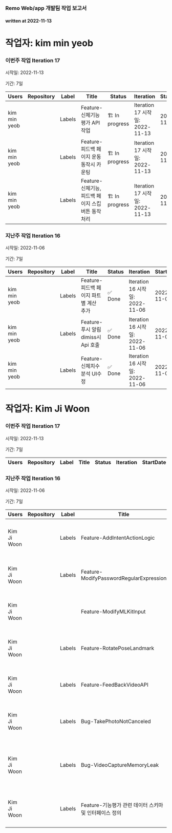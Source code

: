 ### Remo Web/app 개발팀 작업 보고서

#### written at 2022-11-13

# 작업자: kim min yeob

### 이번주 작업 Iteration 17


시작일: 2022-11-13


기간: 7일

| Users | Repository | Label | Title | Status | Iteration | StartDate | DueDate | PullRequest |
| ----- | ---------- | ----- | ----- | ------ | --------- | --------- | ------- | ----------- |
| kim min yeob |  | Labels | Feature-신체기능 평가 API 작업 | 🏗 In progress | Iteration 17 시작일: 2022-11-13 | 2022-11-14 | 2022-11-18 |  |
| kim min yeob |  | Labels | Feature-피드백 페이지 운동 동작시 카운팅 | 🏗 In progress | Iteration 17 시작일: 2022-11-13 | 2022-11-14 | 2022-11-18 |  |
| kim min yeob |  | Labels | Feature-신체기능, 피드백 페이지 스킵 버튼 동작 처리 | 🏗 In progress | Iteration 17 시작일: 2022-11-13 | 2022-11-14 | 2022-11-18 |  |

### 지난주 작업 Iteration 16


시작일: 2022-11-06


기간: 7일

| Users | Repository | Label | Title | Status | Iteration | StartDate | DueDate | PullRequest |
| ----- | ---------- | ----- | ----- | ------ | --------- | --------- | ------- | ----------- |
| kim min yeob |  | Labels | Feature-피드백 페이지 파트별 계산 추가 | ✅ Done | Iteration 16 시작일: 2022-11-06 | 2022-11-07 | 2022-11-11 |  |
| kim min yeob |  | Labels | Feature-푸시 알림 dimiss시 Api 호출 | ✅ Done | Iteration 16 시작일: 2022-11-06 | 2022-11-07 | 2022-11-11 |  |
| kim min yeob |  | Labels | Feature-신체치수 분석 UI수정  | ✅ Done | Iteration 16 시작일: 2022-11-06 | 2022-11-07 | 2022-11-11 |  |

# 작업자: Kim Ji Woon

### 이번주 작업 Iteration 17


시작일: 2022-11-13


기간: 7일

| Users | Repository | Label | Title | Status | Iteration | StartDate | DueDate | PullRequest |
| ----- | ---------- | ----- | ----- | ------ | --------- | --------- | ------- | ----------- |


### 지난주 작업 Iteration 16


시작일: 2022-11-06


기간: 7일

| Users | Repository | Label | Title | Status | Iteration | StartDate | DueDate | PullRequest |
| ----- | ---------- | ----- | ----- | ------ | --------- | --------- | ------- | ----------- |
| Kim Ji Woon |  | Labels | Feature-AddIntentActionLogic | 🏗 In progress | Iteration 16 시작일: 2022-11-06 | 2022-10-10 | 2022-10-14 | 제목: chore: add action member 병합일: 2022-10-13 |
| Kim Ji Woon |  | Labels | Feature-ModifyPasswordRegularExpression | 🆕 New | Iteration 16 시작일: 2022-11-06 |  | 2022-11-11 |  |
| Kim Ji Woon |  |  | Feature-ModifyMLKitInput | ✅ Done | Iteration 16 시작일: 2022-11-06 | 2022-11-08 | 2022-11-11 |  |
| Kim Ji Woon |  | Labels | Feature-RotatePoseLandmark | 🆕 New | Iteration 16 시작일: 2022-11-06 |  | 2022-11-11 |  |
| Kim Ji Woon |  | Labels | Feature-FeedBackVideoAPI | 🏗 In progress | Iteration 16 시작일: 2022-11-06 | 2022-11-08 | 2022-11-11 | 제목: wip 병합일: 2022-11-08 |
| Kim Ji Woon |  | Labels | Bug-TakePhotoNotCanceled | ✅ Done | Iteration 16 시작일: 2022-11-06 | 2022-11-10 | 2022-11-10 |  |
| Kim Ji Woon |  | Labels | Bug-VideoCaptureMemoryLeak | 🏗 In progress | Iteration 16 시작일: 2022-11-06 | 2022-11-09 | 2022-11-11 | 제목: chore: add setAnalyzer with new Analyzer 병합일: 2022-11-10 |
| Kim Ji Woon |  | Labels | Feature-기능평가 관련 데이터 스키마 및 인터페이스 정의 | 🆕 New | Iteration 16 시작일: 2022-11-06 |  | 2022-09-09 |  |
